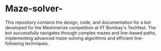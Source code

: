 # Maze-solver-
This repository contains the design, code, and documentation for a bot developed for the Meshmerize competition at IIT Bombay's Techfest. The bot successfully navigates through complex mazes and line-based paths, implementing advanced maze-solving algorithms and efficient line-following techniques.
